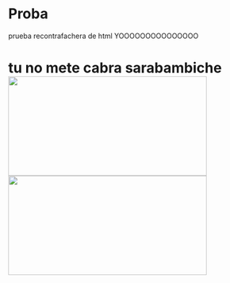 # Proba
prueba recontrafachera de html
YOOOOOOOOOOOOOOO
<h1> tu no mete cabra sarabambiche </h>
<img src="fotografia/finld.png" width="400" height="200" /> <img src="fotografia/finland.jpg" width="400" height="200" />

